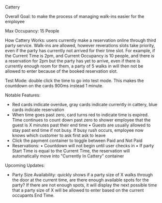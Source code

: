 Cattery

Overall Goal: to make the process of managing walk-ins easier for the employee

Max Occupancy: 15 People

How Cattery Works: users currently make a reservation online through third party service. Walk-ins are allowed, however reverations slots take priority, even if the party has currently not arrived for their time slot.
For example, if the Current Time is 2pm, and Current Occupancy is 10 people, and there is a reservation for 2pm but the party has yet to arrive, even if there is currently enough room for them, a party of 5 walks in will then not be allowed to enter because of the booked reservation slot.

Test Mode: double click the time to go into test mode. This makes the countdown on the cards 900ms instead 1 minute.

Notable Features:

- Red cards indicate overdue, gray cards indicate currently in cattery, blue cards indicate reservation
- When time goes past zero, card turns red to indicate time is expired. Time continues to count down past zero to shower employee that the guest is X minutes past their end time
  • Guests are usually allowed to stay past end time if not busy. If busy rush occurs, employee now knows which customer to ask first ask to leave
- Click the payment container to toggle between Paid and Not Paid
- Reservations:
  • Countdown will not begin until user checks in
  • If party Start Time is equal to the Current Time, the reservation will automatically move into "Currently In Cattery" container

Upcoming Updates:

- Party Size Availability: quickly shows if a party size of X walks through the door at the current time, are there enough available spots for the party? If there are not enough spots, it will display the next possible time that a party size of X will be allowed to enter based on the current occupants End Time.
